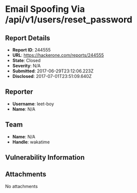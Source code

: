 # Email Spoofing Via /api/v1/users/reset_password

## Report Details
- **Report ID**: 244555
- **URL**: https://hackerone.com/reports/244555
- **State**: Closed
- **Severity**: N/A
- **Submitted**: 2017-06-29T23:12:06.223Z
- **Disclosed**: 2017-07-01T23:51:09.640Z

## Reporter
- **Username**: leet-boy
- **Name**: N/A

## Team
- **Name**: N/A
- **Handle**: wakatime

## Vulnerability Information


## Attachments
No attachments
